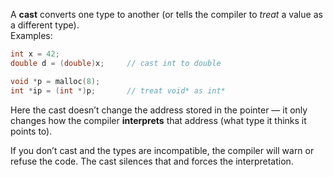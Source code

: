
A **cast** converts one type to another (or tells the compiler to _treat_ a value as a different type).  
Examples:

```c
int x = 42;
double d = (double)x;     // cast int to double

void *p = malloc(8);
int *ip = (int *)p;       // treat void* as int*
```

Here the cast doesn’t change the address stored in the pointer — it only changes how the compiler **interprets** that address (what type it thinks it points to).

If you don’t cast and the types are incompatible, the compiler will warn or refuse the code. The cast silences that and forces the interpretation.


